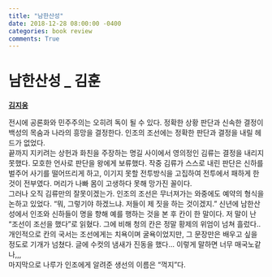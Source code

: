 ```yaml
---
title: "남한산성"
date: 2018-12-28 08:00:00 -0400
categories: book review
comments: True
---
```


# **남한산성 _ 김훈**



**[김지웅](https://www.github.com/jiungkim)**  



 전시에 공론화와 민주주의는 오히려 독이 될 수 있다. 정확한 상황 판단과 신속한 결정이 백성의 목숨과 나라의 흥망을 결정한다. 인조의 조선에는 정확한 판단과 결정을 내릴 헤드가 없었다.  
 끝까지 지키려는 상헌과 화친을 주장하는 명길 사이에서 영의정인 김류는 결정을 내리지 못했다. 모호한 언사로 판단을 왕에게 보류했다. 작중 김류가 스스로 내린 판단은 신하를 벌주어 사기를 떨어뜨리게 하고, 이기지 못할 전투방식을 고집하여 전투에서 패하게 한 것이 전부였다. 머리가 나빠 몸이 고생하다 못해 망가진 꼴이다.  
 그러나 오직 김류만의 잘못이겠는가. 인조의 조선은 무너져가는 와중에도 예약의 형식을 논하고 있었다. “뭐, 그렇기야 하겠느냐. 저들이 제 짓을 하는 것이겠지.”
 신년에 남한산성에서 인조와 신하들이 명을 향해 예를 행하는 것을 본 후 칸이 한 말이다.
 저 말이 난 “조선이 조선을 했다”로 읽혔다.
 그에 비해 청의 칸은 정말 황제의 위엄이 넘쳐 흘렀다..
 개인적으로 칸의 국서는 조선에게는 치욕이며 굴욕이었지만, 그 문장만은 배우고 싶을 정도로 기개가 넘쳤다. 글에 수컷의 냄새가 진동을 했다… 이렇게 말하면 너무 매국노같나,,,  
 마지막으로 나루가 인조에게 알려준 생선의 이름은 “꺽지”다.
